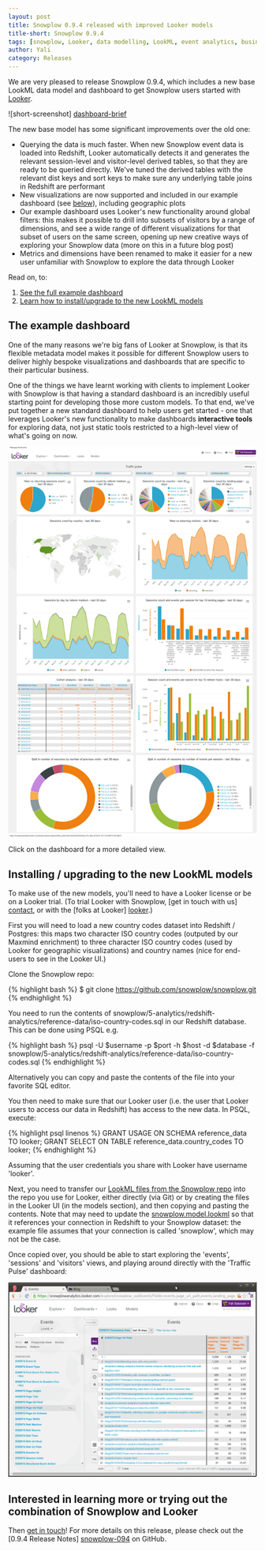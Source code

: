 ```yaml
---
layout: post
title: Snowplow 0.9.4 released with improved Looker models
title-short: Snowplow 0.9.4
tags: [snowplow, Looker, data modelling, LookML, event analytics, business intelligence]
author: Yali
category: Releases
---
```


We are very pleased to release Snowplow 0.9.4, which includes a new base LookML data model and dashboard to get Snowplow users started with [Looker][looker].

![short-screenshot] [dashboard-brief]

The new base model has some significant improvements over the old one:

* Querying the data is much faster. When new Snowplow event data is loaded into Redshift, Looker automatically detects it and generates the relevant session-level and visitor-level derived tables, so that they are ready to be queried directly. We've tuned the derived tables with the relevant dist keys and sort keys to make sure any underlying table joins in Redshift are performant
* New visualizations are now supported and included in our example dashboard (see [below](/blog/2014/05/30/snowplow-0.9.4-released-with-updated-looker-models-and-dashboard/#dashboard)), including geographic plots
* Our example dashboard uses Looker's new functionality around global filters: this makes it possible to drill into subsets of visitors by a range of dimensions, and see a wide range of different visualizations for that subset of users on the same screen, opening up new creative ways of exploring your Snowplow data (more on this in a future blog post)
* Metrics and dimensions have been renamed to make it easier for a new user unfamiliar with Snowplow to explore the data through Looker

Read on, to:

1. [See the full example dashboard](/blog/2014/05/30/snowplow-0.9.4-released-with-updated-looker-models-and-dashboard/#dashboard)
2. [Learn how to install/upgrade to the new LookML models](/blog/2014/05/30/snowplow-0.9.4-released-with-updated-looker-models-and-dashboard/#install)

<!--more-->

<h2><a name="dashboard">The example dashboard</a></h2>

One of the many reasons we're big fans of Looker at Snowplow, is that its flexible metadata model makes it possible for different Snowplow users to deliver highly bespoke visualizations and dashboards that are specific to their particular business.

One of the things we have learnt working with clients to implement Looker with Snowplow is that having a standard dashboard is an incredibly useful starting point for developing those more custom models. To that end, we've put together a new standard dashboard to help users get started - one that leverages Looker's new functionality to make dashboards **interactive tools** for exploring data, not just static tools restricted to a high-level view of what's going on now.

<a href="/assets/img/blog/2014/05/looker-snowplow-traffic-pulse-dashboard.png"><img src="/assets/img/blog/2014/05/looker-snowplow-traffic-pulse-dashboard.png" /></a>

Click on the dashboard for a more detailed view.

<h2><a name="install">Installing / upgrading to the new LookML models</a></h2>

To make use of the new models, you'll need to have a Looker license or be on a Looker trial. (To trial Looker with Snowplow, [get in touch with us] [contact], or with the [folks at Looker] [looker].)

First you will need to load a new country codes dataset into Redshift / Postgres: this maps two character ISO country codes (outputed by our Maxmind enrichment) to three character ISO country codes (used by Looker for geographic visualizations) and country names (nice for end-users to see in the Looker UI.)

Clone the Snowplow repo:

{% highlight bash %}
$ git clone https://github.com/snowplow/snowplow.git
{% endhighlight %}

You need to run the contents of snowplow/5-analytics/redshift-analytics/reference-data/iso-country-codes.sql in our Redshift database. This can be done using PSQL e.g.

{% highlight bash %}
psql -U $username -p $port -h $host -d $database -f snowplow/5-analytics/redshift-analytics/reference-data/iso-country-codes.sql
{% endhighlight %}

Alternatively you can copy and paste the contents of the file into your favorite SQL editor.

You then need to make sure that our Looker user (i.e. the user that Looker users to access our data in Redshift) has access to the new data. In PSQL, execute:

{% highlight psql linenos %}
GRANT USAGE ON SCHEMA reference_data TO looker;
GRANT SELECT ON TABLE reference_data.country_codes TO looker;
{% endhighlight %}

Assuming that the user credentials you share with Looker have username 'looker'.

Next, you need to transfer our [LookML files from the Snowplow repo][lookml-in-github] into the repo you use for Looker, either directly (via Git) or by creating the files in the Looker UI (in the models section), and then copying and pasting the contents. Note that may need to update the [snowplow.model.lookml][snowplow-model-file] so that it references your connection in Redshift to your Snowplow dataset: the example file assumes that your connection is called 'snowplow', which may not be the case.

Once copied over, you should be able to start exploring the 'events', 'sessions' and 'visitors' views, and playing around directly with the 'Traffic Pulse' dashboard:

<a href="/assets/img/blog/2014/05/looker-explorer-screenshot.png"><img src="/assets/img/blog/2014/05/looker-explorer-screenshot.png"></a>

## Interested in learning more or trying out the combination of Snowplow and Looker

Then [get in touch][contact]! For more details on this release, please check out the [0.9.4 Release Notes] [snowplow-094] on GitHub.


[looker]: http://looker.com
[contact]: /about/index.html
[dashboard-brief]: /assets/img/blog/2014/05/snowplow-looker-traffic-pulse-dashboard-top-part.png
[dashboard-full]: /assets/img/blog/2014/05/looker-snowplow-traffic-pulse-dashboard.png
[first-lookml-model]: /blog/2014/01/08/snowplow-0.8.13-released-with-looker-support/
[lookml-in-github]: https://github.com/snowplow/snowplow/tree/master/5-data-modeling/looker/lookml
[snowplow-model-file]: https://github.com/snowplow/snowplow/blob/master/5-analytics/looker-analytics/lookml/snowplow.model.lookml
[looker-explorer-screenshot]: /assets/img/blog/2014/05/looker-explorer-screenshot.png

[snowplow-094]: https://github.com/snowplow/snowplow/releases/0.9.4
